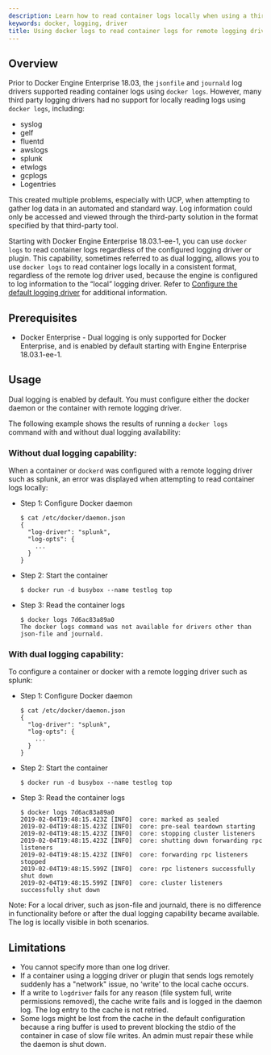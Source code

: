 ```yaml
---
description: Learn how to read container logs locally when using a third party logging solution.
keywords: docker, logging, driver
title: Using docker logs to read container logs for remote logging drivers
---
```


## Overview

Prior to Docker Engine Enterprise 18.03, the `jsonfile` and `journald` log drivers supported reading
container logs using `docker logs`. However, many third party logging drivers had no
support for locally reading logs using `docker logs`, including:

- syslog	
- gelf	
- fluentd	
- awslogs	
- splunk	
- etwlogs	
- gcplogs	
- Logentries

This created multiple problems, especially with UCP, when attempting to gather log data in an
automated and standard way. Log information could only be accessed and viewed through the
third-party solution in the format specified by that third-party tool.

Starting with Docker Engine Enterprise 18.03.1-ee-1, you can use `docker logs` to read container
logs regardless of the configured logging driver or plugin. This capability, sometimes referred to
as dual logging, allows you to use `docker logs` to read container logs locally in a consistent format,
regardless of the remote log driver used, because the engine is configured to log information to the “local”
logging driver. Refer to [Configure the default logging driver](/configure) for additional information.

## Prerequisites

- Docker Enterprise - Dual logging is only supported for Docker Enterprise, and is enabled by default starting with
Engine Enterprise 18.03.1-ee-1.

## Usage
Dual logging is enabled by default. You must configure either the docker daemon or the container with remote logging driver.

The following example shows the results of running a `docker logs` command with and without dual logging availability:

### Without dual logging capability:
When a container or `dockerd` was configured with a remote logging driver such as splunk, an error was
displayed when attempting to read container logs locally:

- Step 1: Configure Docker daemon

    ```
    $ cat /etc/docker/daemon.json
    {
      "log-driver": "splunk",
      "log-opts": {
        ...
      }
    }
    ```

- Step 2: Start the container

    ```
    $ docker run -d busybox --name testlog top
    ```

- Step 3: Read the container logs
    ```
    $ docker logs 7d6ac83a89a0
    The docker logs command was not available for drivers other than json-file and journald.
    ```

### With dual logging capability:
To configure a container or docker with a remote logging driver such as splunk:

- Step 1: Configure Docker daemon
    ```
    $ cat /etc/docker/daemon.json
    {
      "log-driver": "splunk",
      "log-opts": {
        ...
      }
    }
    ```

- Step 2: Start the container
    ```
    $ docker run -d busybox --name testlog top
    ```

- Step 3: Read the container logs
    ```
    $ docker logs 7d6ac83a89a0
    2019-02-04T19:48:15.423Z [INFO]  core: marked as sealed                                          	
    2019-02-04T19:48:15.423Z [INFO]  core: pre-seal teardown starting                                                                                                 	
    2019-02-04T19:48:15.423Z [INFO]  core: stopping cluster listeners                                                                                             	
    2019-02-04T19:48:15.423Z [INFO]  core: shutting down forwarding rpc listeners                                                                                 	
    2019-02-04T19:48:15.423Z [INFO]  core: forwarding rpc listeners stopped
    2019-02-04T19:48:15.599Z [INFO]  core: rpc listeners successfully shut down
    2019-02-04T19:48:15.599Z [INFO]  core: cluster listeners successfully shut down	
    ```

Note:
For a local driver, such as json-file and journald, there is no difference in functionality
before or after the dual logging capability became available. The log is locally visible in both scenarios.


## Limitations

- You cannot specify more than one log driver.
- If a container using a logging driver or plugin that sends logs remotely suddenly has a "network" issue,
no ‘write’ to the local cache occurs.
- If a write to `logdriver` fails for any reason (file system full, write permissions removed),
the cache write fails and is logged in the daemon log. The log entry to the cache is not retried.
- Some logs might be lost from the cache in the default configuration because a ring buffer is used to
prevent blocking the stdio of the container in case of slow file writes. An admin must repair these while the daemon is shut down.
